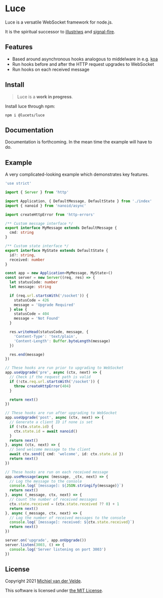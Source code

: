 # Luce

Luce is a versatile WebSocket framework for node.js.

It is the spiritual successor to [illustriws](https://github.com/MichielvdVelde/illustriws)
and [signal-fire](https://github.com/MichielvdVelde/signal-fire).

## Features

* Based around asynchronous hooks analogous to middelware in e.g.
[koa](https://github.com/koajs/koa)
* Run hooks before and after the HTTP request upgrades to WebSocket
* Run hooks on each received message

## Install

> Luce is a **work in progress**.

Install luce through npm:

```
npm i @lucets/luce
```

## Documentation

Documentation is forthcoming.
In the mean time the example will have to do.

## Example

A very complicated-looking example which demonstrates
key features.

```ts
'use strict'

import { Server } from 'http'

import Application, { DefaultMessage, DefaultState } from './index'
import { nanoid } from 'nanoid/async'

import createHttpError from 'http-errors'

/** Custom message interface */
export interface MyMessage extends DefaultMessage {
  cmd: string
}

/** Custom state interface */
export interface MyState extends DefaultState {
  id?: string,
  received: number
}

const app = new Application<MyMessage, MyState>()
const server = new Server((req, res) => {
  let statusCode: number
  let message: string

  if (req.url.startsWith('/socket')) {
    statusCode = 426
    message = 'Upgrade Required'
  } else {
    statusCode = 404
    message = 'Not Found'
  }

  res.writeHead(statusCode, message, {
    'Content-Type': 'text/plain',
    'Content-Length': Buffer.byteLength(message)
  })

  res.end(message)
})

// These hooks are run prior to upgrading to WebSocket
app.useUpgrade('pre', async (ctx, next) => {
  // Check if the request path is valid
  if (!ctx.req.url.startsWith('/socket')) {
    throw createHttpError(404)
  }

  return next()
})

// These hooks are run after upgrading to WebSocket
app.useUpgrade('post', async (ctx, next) => {
  // Generate a client ID if none is set
  if (!ctx.state.id) {
    ctx.state.id = await nanoid()
  }
  return next()
}, async (ctx, next) => {
  // Send welcome message to the client
  await ctx.send({ cmd: 'welcome', id: ctx.state.id })
  return next()
})

// These hooks are run on each received message
app.useMessage(async (message, _ctx, next) => {
  // Log the message to the console
  console.log(`[message]: ${JSON.stringify(message)}`)
  return next()
}, async (_message, ctx, next) => {
  // Count the number of received messages
  ctx.state.received = (ctx.state.received ?? 0) + 1
  return next()
}, async (_message, ctx, next) => {
  // Log the number of received messages to the console
  console.log(`[message]: received: ${ctx.state.received}`)
  return next()
})

server.on('upgrade', app.onUpgrade())
server.listen(3003, () => {
  console.log('Server listening on port 3003')
})
```

## License

Copyright 2021 [Michiel van der Velde](https://michielvdvelde.nl).

This software is licensed under [the MIT License](LICENSE).
